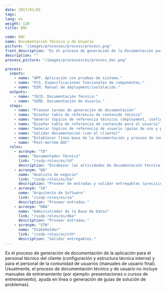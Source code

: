 ```yaml
---
date: 2017/01/01
tags:
lang: es
weight: 120
title: DOC

code: DOC
name: Documentación Técnica y de Usuario
picture: "/images/processes/process/process.png"
front_description: "Es el proceso de generación de la Documentación para el equipo técnico del cliente (liberación/instalación, configuración y estructura técnica interna) y para la comunidad de usuarios (manual de usuario final)."
description: ""
process_picture: "/images/processes/es/process_doc.png"

process:
  inputs:
    - name: "APP. Aplicación con pruebas de sistema."
    - name: "FCS. Especificaciones funcionales de componentes."
    - name: "DIM. Manual de deployment/instalación."
  outputs:
    - name: "TECD. Documentación Técnica."
    - name: "USRD. Documentación de Usuario."
  steps:
    - name: "Planear tareas de generación de documentación"
    - name: "Diseñar tabla de referencia de contenido técnico"
    - name: "Generar tópicos de referencia técnicos (deployment, configuración, estructura de componentes técnicos, etc)"
    - name: "Diseñar tabla de referencia de contenido para el usuario"
    - name: "Generar tópicos de referencia de usuario (guías de uso y procedimientos para cada componente funcional)"
    - name: "Validar documentación (con el cliente)"
    - name: "Establecer línea base de la documentación y proceso de control de cambios"
    - name: "Post-mortem DOC"
  roles:
    - acronym: "TD"
      name: "Documentador Técnico"
      link: "/ssdp-roles/es/td"
      description: "Encabezar las actividades de documentación técnica y de usuario, así como producir entregables.."
    - acronym: "BA"
      name: "Analista de negocio"
      link: "/ssdp-roles/es/ba"
      description: "Proveer de entradas y validar entregables (precisión)."
    - acronym: "SA"
      name: "Arquitecto de Software"
      link: "/ssdp-roles/es/sa"
      description: "Proveer entradas."
    - acronym: "DBA"
      name: "Administrador de la Base de Datos"
      link: "/ssdp-roles/es/dba"
      description: "Proveer entradas."
    - acronym: "STH"
      name: "Stakeholder"
      link: "/ssdp-roles/es/sth"
      description: "Validar entregables."
---
```

Es el proceso de generación de documentación de la aplicación para el personal técnico del cliente (configuración y estructura técnica interna) y para el personal de la comunidad de usuarios (manuales de usuario final).
Usualmente, el proceso de documentación técnico y de usuario no incluye manuales de entrenamiento (por ejemplo: presentaciones o cursos de entrenamiento), ayuda en línea o generación de guías de solución de problemas).
